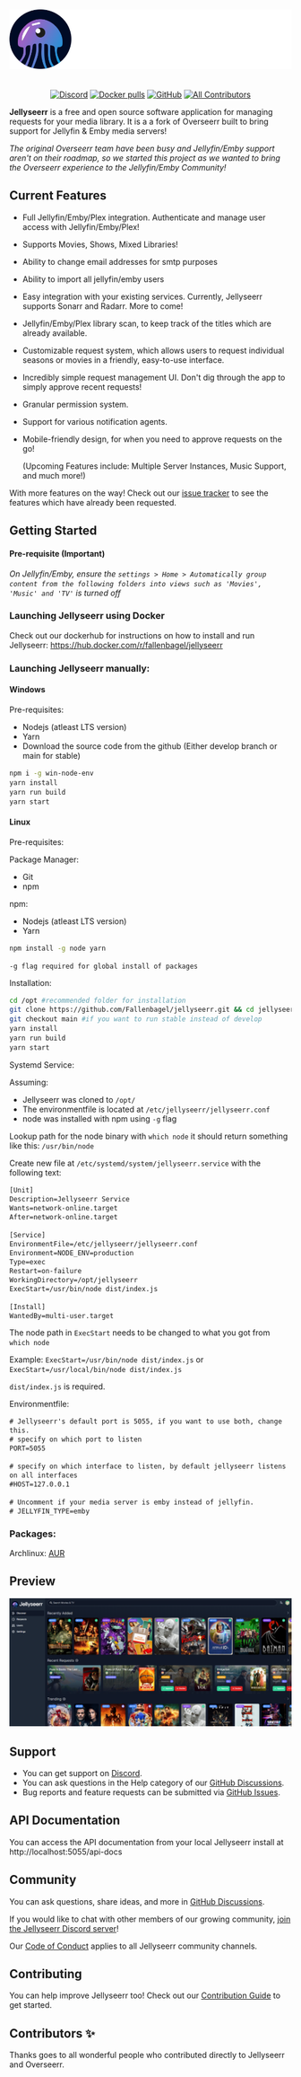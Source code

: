 <p align="center">
<img src="./public/logo_full.svg" alt="Jellyseerr" style="margin: 20px 0;">
</p>
<p align="center">
<a href="https://discord.gg/ckbvBtDJgC"><img src="https://img.shields.io/badge/Discord-Chat-lightgrey" alt="Discord"></a>
<a href="https://hub.docker.com/r/fallenbagel/jellyseerr"><img src="https://img.shields.io/docker/pulls/fallenbagel/jellyseerr" alt="Docker pulls"></a>
<a href="https://github.com/fallenbagel/jellyseerr/blob/develop/LICENSE"><img alt="GitHub" src="https://img.shields.io/github/license/fallenbagel/jellyseerr"></a>
<!-- ALL-CONTRIBUTORS-BADGE:START - Do not remove or modify this section -->
<a href="#contributors-"><img alt="All Contributors" src="https://img.shields.io/badge/all_contributors-98-orange.svg"/></a>
<!-- ALL-CONTRIBUTORS-BADGE:END -->

**Jellyseerr** is a free and open source software application for managing requests for your media library. It is a a fork of Overseerr built to bring support for Jellyfin & Emby media servers!

_The original Overseerr team have been busy and Jellyfin/Emby support aren't on their roadmap, so we started this project as we wanted to bring the Overseerr experience to the Jellyfin/Emby Community!_

## Current Features

- Full Jellyfin/Emby/Plex integration. Authenticate and manage user access with Jellyfin/Emby/Plex!
- Supports Movies, Shows, Mixed Libraries!
- Ability to change email addresses for smtp purposes
- Ability to import all jellyfin/emby users
- Easy integration with your existing services. Currently, Jellyseerr supports Sonarr and Radarr. More to come!
- Jellyfin/Emby/Plex library scan, to keep track of the titles which are already available.
- Customizable request system, which allows users to request individual seasons or movies in a friendly, easy-to-use interface.
- Incredibly simple request management UI. Don't dig through the app to simply approve recent requests!
- Granular permission system.
- Support for various notification agents.
- Mobile-friendly design, for when you need to approve requests on the go!

  (Upcoming Features include: Multiple Server Instances, Music Support, and much more!)

With more features on the way! Check out our [issue tracker](https://github.com/fallenbagel/jellyseerr/issues) to see the features which have already been requested.

## Getting Started

#### Pre-requisite (Important)

_*On Jellyfin/Emby, ensure the `settings > Home > Automatically group content from the following folders into views such as 'Movies', 'Music' and 'TV'` is turned off*_

### Launching Jellyseerr using Docker

Check out our dockerhub for instructions on how to install and run Jellyseerr:
https://hub.docker.com/r/fallenbagel/jellyseerr

### Launching Jellyseerr manually:

#### Windows

Pre-requisites:

- Nodejs (atleast LTS version)
- Yarn
- Download the source code from the github (Either develop branch or main for stable)

```bash
npm i -g win-node-env
yarn install
yarn run build
yarn start
```

#### Linux

Pre-requisites:

Package Manager:
- Git
- npm

npm:
- Nodejs (atleast LTS version)
- Yarn
  
```bash
npm install -g node yarn
```
```-g flag required for global install of packages```

Installation:

```bash
cd /opt #recommended folder for installation
git clone https://github.com/Fallenbagel/jellyseerr.git && cd jellyseerr
git checkout main #if you want to run stable instead of develop
yarn install
yarn run build
yarn start
```

Systemd Service:

Assuming:
- Jellyseerr was cloned to `/opt/`
- The environmentfile is located at `/etc/jellyseerr/jellyseerr.conf`
- node was installed with npm using `-g` flag

Lookup path for the node binary with `which node` it should return something like this: `/usr/bin/node`

Create new file at ```/etc/systemd/system/jellyseerr.service``` with the following text:

```
[Unit]
Description=Jellyseerr Service
Wants=network-online.target
After=network-online.target

[Service]
EnvironmentFile=/etc/jellyseerr/jellyseerr.conf
Environment=NODE_ENV=production
Type=exec
Restart=on-failure
WorkingDirectory=/opt/jellyseerr
ExecStart=/usr/bin/node dist/index.js

[Install]
WantedBy=multi-user.target
```

The node path in `ExecStart` needs to be changed to what you got from `which node`

Example:
`ExecStart=/usr/bin/node dist/index.js` or `ExecStart=/usr/local/bin/node dist/index.js`

`dist/index.js` is required.

Environmentfile:

```
# Jellyseerr's default port is 5055, if you want to use both, change this.
# specify on which port to listen
PORT=5055

# specify on which interface to listen, by default jellyseerr listens on all interfaces
#HOST=127.0.0.1

# Uncomment if your media server is emby instead of jellyfin.
# JELLYFIN_TYPE=emby
```

### Packages:

Archlinux: [AUR](https://aur.archlinux.org/packages/jellyseerr)

## Preview

<img src="./public/preview.jpg">

## Support

- You can get support on [Discord](https://discord.gg/ckbvBtDJgC).
- You can ask questions in the Help category of our [GitHub Discussions](https://github.com/fallenbagel/jellyseerr/discussions).
- Bug reports and feature requests can be submitted via [GitHub Issues](https://github.com/fallenbagel/jellyseerr/issues).

## API Documentation

You can access the API documentation from your local Jellyseerr install at http://localhost:5055/api-docs

## Community

You can ask questions, share ideas, and more in [GitHub Discussions](https://github.com/fallenbagel/jellyseerr/discussions).

If you would like to chat with other members of our growing community, [join the Jellyseerr Discord server](https://discord.gg/ckbvBtDJgC)!

Our [Code of Conduct](https://github.com/fallenbagel/jellyseerr/blob/develop/CODE_OF_CONDUCT.md) applies to all Jellyseerr community channels.

## Contributing

You can help improve Jellyseerr too! Check out our [Contribution Guide](https://github.com/fallenbagel/jellyseerr/blob/develop/CONTRIBUTING.md) to get started.

## Contributors ✨

Thanks goes to all wonderful people who contributed directly to Jellyseerr and Overseerr.
